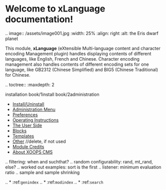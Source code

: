 Welcome to xLanguage documentation!
================================

.. image:: /assets/image001.jpg
   :width: 25%
   :align: right
   :alt: the Eris dwarf planet

This module, **xLanguage** (eXtensible Multi-language content and character encoding Management plugin) handles displaying contents of different languages, like English, French and Chinese. Character encoding management also handles contents of different encoding sets for one language, like GB2312 (Chinese Simplified) and BIG5 (Chinese Traditional) for Chinese. 

.. toctree::
   :maxdepth: 2

   installation
   book/1install
   book/2administration
* [Install/Uninstall](book/1install.md)
* [Administration Menu](book/2administration.md)
* [Preferences](book/3preferences.md)
* [Operating Instructions](book/4operations.md)
* [The User Side](book/5userside.md)
* [Blocks](book/6blocks.md)
* [Templates](book/7templates.md)
* [Other](book/8other.md) //delete, if not used
* [Module Credits](book/9credits.md)
* [About XOOPS CMS](book/10aboutxoops.md)

.. filtering: when and suchthat?
.. random configurability: rand, mt_rand, else?
.. worked out examples: sort is the first
.. listener: minimum evaluation ratio
.. sample and sample shrinking

.. * :ref:`genindex`
.. * :ref:`modindex`
.. * :ref:`search`


